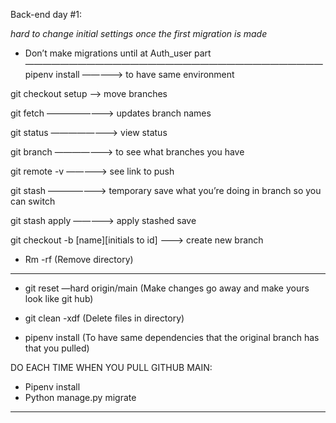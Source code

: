 Back-end day #1:

*hard to change initial settings once the first migration is made*
- Don’t make migrations until at Auth_user part
——————————————————————————————————
pipenv install —————> to have same environment

git checkout  setup ——>  move branches

git fetch  ————————> updates branch names

git status ————————> view status

git branch ———————> to see what branches you have

git remote -v —————> see link to push

git stash ———————> temporary save what you’re doing in branch so you can switch

git stash apply ————-> apply stashed save

git checkout -b [name][initials to id] ———> create new branch

* Rm -rf 
(Remove directory)

-----------------------------------

* git reset —hard origin/main
	(Make changes go away and make yours look like git hub)

* git clean -xdf
	(Delete files in directory)

* pipenv install
	(To have same dependencies that the original branch has that you pulled)



DO EACH TIME WHEN YOU PULL GITHUB MAIN:
* Pipenv install
* Python manage.py migrate

----------------------------------

